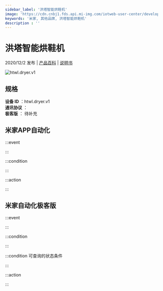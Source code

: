 ```yaml
---
sidebar_label: '洪塔智能烘鞋机'
image: 'https://cdn.cnbj1.fds.api.mi-img.com/iotweb-user-center/developer_1679047689196wacZlOPd.png?GalaxyAccessKeyId=AKVGLQWBOVIRQ3XLEW&Expires=9223372036854775807&Signature=9BwjODUC9O5Du1L0IiOlSDlgKx4='
keywords: '米家, 其他品牌, 洪塔智能烘鞋机'
description : ''
---
```

# 洪塔智能烘鞋机

2020/12/2 发布 | [产品百科](https://home.mi.com/webapp/content/baike/product/index.html?model=htwl.dryer.v1/) | [说明书](https://home.mi.com/views/introduction.html?model=htwl.dryer.v1&region=cn)

![htwl.dryer.v1](https://cdn.cnbj1.fds.api.mi-img.com/iotweb-user-center/developer_1679047689196wacZlOPd.png?GalaxyAccessKeyId=AKVGLQWBOVIRQ3XLEW&Expires=9223372036854775807&Signature=9BwjODUC9O5Du1L0IiOlSDlgKx4=)

## 规格  
> 
**设备 ID** ：htwl.dryer.v1  
**通讯协议** ：  
**极客版**  ： 待补充 


## 米家APP自动化  

:::event  

:::

:::condition  

:::

:::action   

:::

## 米家自动化极客版  

:::event  

:::

:::condition  

:::

:::condition 可查询的状态条件  

:::

:::action  

:::

        
